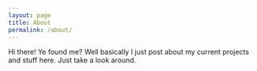 ```yaml
---
layout: page
title: About
permalink: /about/
---
```


Hi there!
Ye found me? Well basically I just post about my current projects and stuff here.
Just take a look around.
